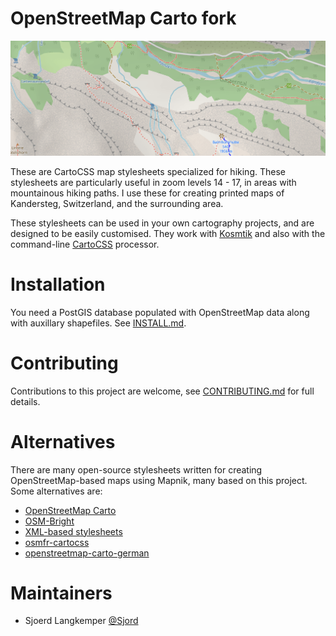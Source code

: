 # OpenStreetMap Carto fork

![screenshot](preview.png)

These are CartoCSS map stylesheets specialized for hiking. These stylesheets are particularly useful in zoom levels 14 - 17, in areas with mountainous hiking paths. I use these for creating printed maps of Kandersteg, Switzerland, and the surrounding area.

These stylesheets can be used in your own cartography projects, and are designed
to be easily customised. They work with [Kosmtik](https://github.com/kosmtik/kosmtik)
 and also with the command-line [CartoCSS](https://github.com/mapbox/carto) processor.

# Installation

You need a PostGIS database populated with OpenStreetMap data along with auxillary shapefiles.
See [INSTALL.md](INSTALL.md).

# Contributing

Contributions to this project are welcome, see [CONTRIBUTING.md](CONTRIBUTING.md)
for full details.

# Alternatives

There are many open-source stylesheets written for creating OpenStreetMap-based
maps using Mapnik, many based on this project. Some alternatives are:

* [OpenStreetMap Carto](https://github.com/gravitystorm/openstreetmap-carto)
* [OSM-Bright](https://github.com/mapbox/osm-bright)
* [XML-based stylesheets](https://trac.openstreetmap.org/browser/subversion/applications/rendering/mapnik)
* [osmfr-cartocss](https://github.com/cquest/osmfr-cartocss)
* [openstreetmap-carto-german](https://github.com/giggls/openstreetmap-carto-de)

# Maintainers

* Sjoerd Langkemper [@Sjord](https://github.com/Sjord/)
